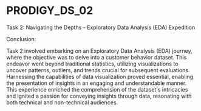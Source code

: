 # PRODIGY_DS_02

Task 2: Navigating the Depths - Exploratory Data Analysis (EDA) Expedition

Conclusion:

Task 2 involved embarking on an Exploratory Data Analysis (EDA) journey, where the objective was to delve into a customer behavior dataset. This endeavor went beyond traditional statistics, utilizing visualizations to uncover patterns, outliers, and trends crucial for subsequent evaluations. Harnessing the capabilities of data visualization proved essential, enabling the presentation of insights in an engaging and understandable manner. This experience enriched the comprehension of the dataset's intricacies and ignited a passion for conveying insights through data, resonating with both technical and non-technical audiences.
